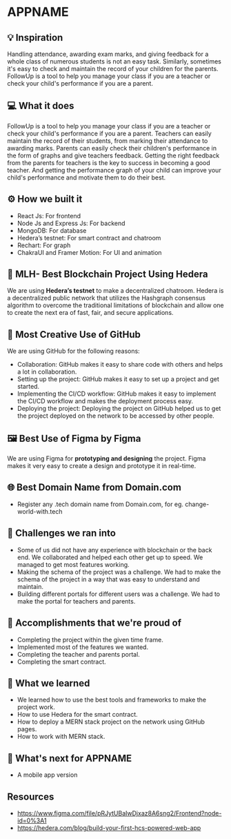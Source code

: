 # APPNAME

## 💡 Inspiration

Handling attendance, awarding exam marks, and giving feedback for a whole class of numerous students is not an easy task. Similarly, sometimes it's easy to check and maintain the record of your children for the parents. FollowUp is a tool to help you manage your class if you are a teacher or check your child's performance if you are a parent.

## 💻 What it does

FollowUp is a tool to help you manage your class if you are a teacher or check your child's performance if you are a parent. Teachers can easily maintain the record of their students, from marking their attendance to awarding marks. Parents can easily check their children's performance in the form of graphs and give teachers feedback. Getting the right feedback from the parents for teachers is the key to success in becoming a good teacher. And getting the performance graph of your child can improve your child's performance and motivate them to do their best.

## ⚙️ How we built it

- React Js: For frontend
- Node Js and Express Js: For backend
- MongoDB: For database
- Hedera’s testnet: For smart contract and chatroom
- Rechart: For graph
- ChakraUI and Framer Motion: For UI and animation

## 🔐 MLH- Best Blockchain Project Using Hedera

We are using **Hedera’s testnet** to make a decentralized chatroom. Hedera is a decentralized public network that utilizes the Hashgraph consensus algorithm to overcome the traditional limitations of blockchain and allow one to create the next era of fast, fair, and secure applications.

## 🤼 Most Creative Use of GitHub

We are using GitHub for the following reasons:

- Collaboration: GitHub makes it easy to share code with others and helps a lot in collaboration.
- Setting up the project: GitHub makes it easy to set up a project and get started.
- Implementing the CI/CD workflow: GitHub makes it easy to implement the CI/CD workflow and makes the deployment process easy.
- Deploying the project: Deploying the project on GitHub helped us to get the project deployed on the network to be accessed by other people.

## 🖼 Best Use of Figma by Figma

We are using Figma for **prototyping and designing** the project. Figma makes it very easy to create a design and prototype it in real-time.

## 🌐 Best Domain Name from Domain.com

- Register any .tech domain name from Domain.com, for eg. change-world-with.tech

## 🧠 Challenges we ran into

- Some of us did not have any experience with blockchain or the back end. We collaborated and helped each other get up to speed. We managed to get most features working.
- Making the schema of the project was a challenge. We had to make the schema of the project in a way that was easy to understand and maintain.
- Building different portals for different users was a challenge. We had to make the portal for teachers and parents.

## 🏅 Accomplishments that we're proud of

- Completing the project within the given time frame.
- Implemented most of the features we wanted.
- Completing the teacher and parents portal.
- Completing the smart contract.

## 📖 What we learned

- We learned how to use the best tools and frameworks to make the project work.
- How to use Hedera for the smart contract.
- How to deploy a MERN stack project on the network using GitHub pages.
- How to work with MERN stack.

## 🚀 What's next for APPNAME

- A mobile app version

## Resources

- https://www.figma.com/file/pRJytUBaIwDjxaz8A6sng2/Frontend?node-id=0%3A1
- https://hedera.com/blog/build-your-first-hcs-powered-web-app

